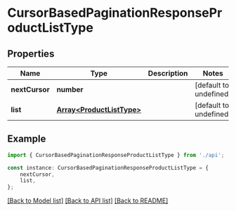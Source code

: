 # CursorBasedPaginationResponseProductListType


## Properties

Name | Type | Description | Notes
------------ | ------------- | ------------- | -------------
**nextCursor** | **number** |  | [default to undefined]
**list** | [**Array&lt;ProductListType&gt;**](ProductListType.md) |  | [default to undefined]

## Example

```typescript
import { CursorBasedPaginationResponseProductListType } from './api';

const instance: CursorBasedPaginationResponseProductListType = {
    nextCursor,
    list,
};
```

[[Back to Model list]](../README.md#documentation-for-models) [[Back to API list]](../README.md#documentation-for-api-endpoints) [[Back to README]](../README.md)
